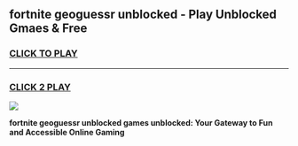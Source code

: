 
## fortnite geoguessr unblocked - Play Unblocked Gmaes & Free
<h3>
<a href="https://news.freeplayer.one?title=fortnite_geoguessr_unblocked&ref=23F">CLICK TO PLAY</a></h3>
<hr>

<h3>
<a href="https://news.freeplayer.one?title=fortnite_geoguessr_unblocked&ref=23F">CLICK 2 PLAY</a>
  
</h3>

<a href="https://news.freeplayer.one?title=fortnite_geoguessr_unblocked&ref=23F/"><img src="https://clearcache.store/games.png"></a>


**fortnite geoguessr unblocked games unblocked: Your Gateway to Fun and Accessible Online Gaming**
